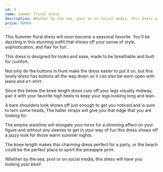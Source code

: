 ```yaml
---
id: 4
name: Summer floral dress
description: Whether by the sea, pool or on social media, this dress will have you looking your best!
price: 60000
---
```


This Summer floral dress will soon become a seasonal favorite. You’ll be dazzling in this stunning outfit that shows off your sense of style, sophistication, and flair for fun.

This dress is designed for looks and ease, made to be breathable and built for comfort.

Not only do the buttons in front make the dress easier to put it on, but this lovely dress has buttons all the way down so it can also be worn open with jeans and a t-shirt.

Since this below the knee length dress cuts off your legs visually midway, pair it with your favorite high heels to keep your legs looking long and lean.

A bare shoulders look shows off just enough to get you noticed and is sure to turn some heads, The halter straps will give you that edge that you are looking for.

The empire waistline will elongate your torso for a slimming effect on your figure and without any sleeves to get in your way of fun this dress shows off a jazzy look for those warm summer nights.

The knee length makes this charming dress perfect for a party, or the beach could be the perfect place to sport the pineapple print.

Whether by the sea, pool or on social media, this dress will have you looking your best!